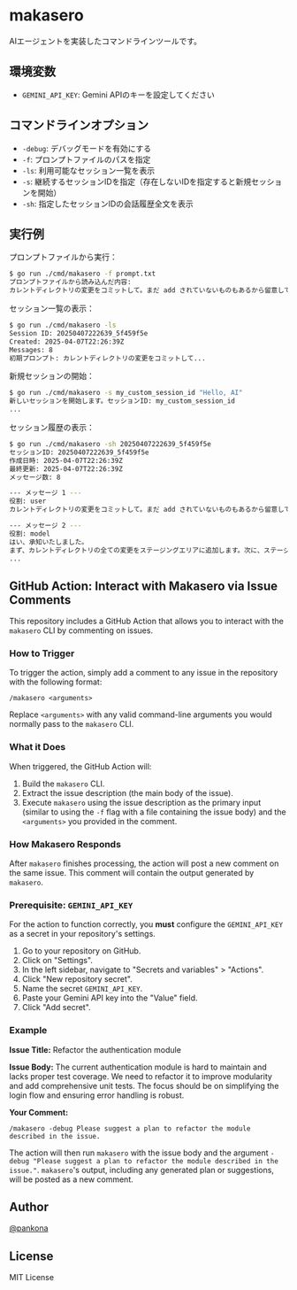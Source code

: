 # makasero

AIエージェントを実装したコマンドラインツールです。

## 環境変数

- `GEMINI_API_KEY`: Gemini APIのキーを設定してください

## コマンドラインオプション

- `-debug`: デバッグモードを有効にする
- `-f`: プロンプトファイルのパスを指定
- `-ls`: 利用可能なセッション一覧を表示
- `-s`: 継続するセッションIDを指定（存在しないIDを指定すると新規セッションを開始）
- `-sh`: 指定したセッションIDの会話履歴全文を表示

## 実行例

プロンプトファイルから実行：
```bash
$ go run ./cmd/makasero -f prompt.txt
プロンプトファイルから読み込んだ内容:
カレントディレクトリの変更をコミットして。まだ add されていないものもあるから留意してね。
```

セッション一覧の表示：
```bash
$ go run ./cmd/makasero -ls
Session ID: 20250407222639_5f459f5e
Created: 2025-04-07T22:26:39Z
Messages: 8
初期プロンプト: カレントディレクトリの変更をコミットして...
```

新規セッションの開始：
```bash
$ go run ./cmd/makasero -s my_custom_session_id "Hello, AI"
新しいセッションを開始します。セッションID: my_custom_session_id
...
```

セッション履歴の表示：
```bash
$ go run ./cmd/makasero -sh 20250407222639_5f459f5e
セッションID: 20250407222639_5f459f5e
作成日時: 2025-04-07T22:26:39Z
最終更新: 2025-04-07T22:26:39Z
メッセージ数: 8

--- メッセージ 1 ---
役割: user
カレントディレクトリの変更をコミットして。まだ add されていないものもあるから留意してね。

--- メッセージ 2 ---
役割: model
はい、承知いたしました。
まず、カレントディレクトリの全ての変更をステージングエリアに追加します。次に、ステージングされた変更の差分を確認して、適切なコミットメッセージを作成し、コミットを実行します。
...
```

## GitHub Action: Interact with Makasero via Issue Comments

This repository includes a GitHub Action that allows you to interact with the `makasero` CLI by commenting on issues.

### How to Trigger

To trigger the action, simply add a comment to any issue in the repository with the following format:

```
/makasero <arguments>
```

Replace `<arguments>` with any valid command-line arguments you would normally pass to the `makasero` CLI.

### What it Does

When triggered, the GitHub Action will:
1. Build the `makasero` CLI.
2. Extract the issue description (the main body of the issue).
3. Execute `makasero` using the issue description as the primary input (similar to using the `-f` flag with a file containing the issue body) and the `<arguments>` you provided in the comment.

### How Makasero Responds

After `makasero` finishes processing, the action will post a new comment on the same issue. This comment will contain the output generated by `makasero`.

### Prerequisite: `GEMINI_API_KEY`

For the action to function correctly, you **must** configure the `GEMINI_API_KEY` as a secret in your repository's settings.
1. Go to your repository on GitHub.
2. Click on "Settings".
3. In the left sidebar, navigate to "Secrets and variables" > "Actions".
4. Click "New repository secret".
5. Name the secret `GEMINI_API_KEY`.
6. Paste your Gemini API key into the "Value" field.
7. Click "Add secret".

### Example

**Issue Title:** Refactor the authentication module

**Issue Body:**
The current authentication module is hard to maintain and lacks proper test coverage. We need to refactor it to improve modularity and add comprehensive unit tests. The focus should be on simplifying the login flow and ensuring error handling is robust.

**Your Comment:**
```
/makasero -debug Please suggest a plan to refactor the module described in the issue.
```

The action will then run `makasero` with the issue body and the argument `-debug "Please suggest a plan to refactor the module described in the issue."`. `makasero`'s output, including any generated plan or suggestions, will be posted as a new comment.

## Author

[@pankona](https://github.com/pankona)

## License

MIT License